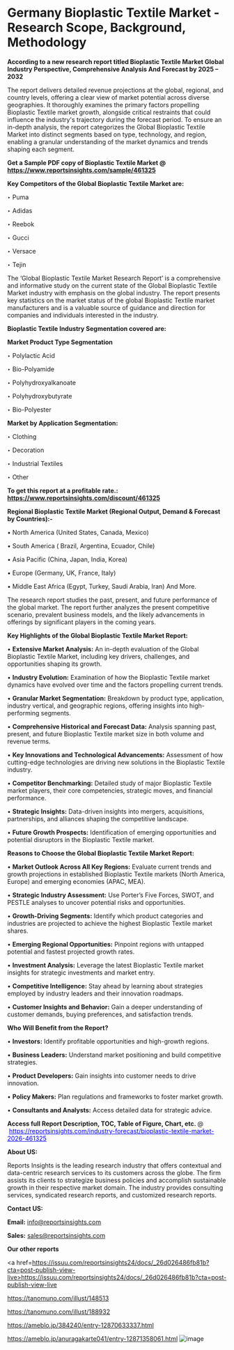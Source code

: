 # Germany Bioplastic Textile Market - Research Scope, Background, Methodology

<strong>According to a new research report titled Bioplastic Textile Market Global Industry Perspective, Comprehensive Analysis And Forecast by 2025 – 2032</strong>

The report delivers detailed revenue projections at the global, regional, and country levels, offering a clear view of market potential across diverse geographies. It thoroughly examines the primary factors propelling Bioplastic Textile market growth, alongside critical restraints that could influence the industry's trajectory during the forecast period. To ensure an in-depth analysis, the report categorizes the Global Bioplastic Textile Market into distinct segments based on type, technology, and region, enabling a granular understanding of the market dynamics and trends shaping each segment.

<strong>Get a Sample PDF copy of Bioplastic Textile Market </strong><strong>@<a href=https://www.reportsinsights.com/sample/461325 style=color:#0000ff;> https://www.reportsinsights.com/sample/461325</a></strong></font>

<strong>Key Competitors of the Global Bioplastic Textile Market are:</strong>

‣ Puma

‣ Adidas

‣ Reebok

‣ Gucci

‣ Versace

‣ Tejin

The ‘Global Bioplastic Textile Market Research Report’ is a comprehensive and informative study on the current state of the Global Bioplastic Textile Market industry with emphasis on the global industry. The report presents key statistics on the market status of the global Bioplastic Textile market manufacturers and is a valuable source of guidance and direction for companies and individuals interested in the industry.

<strong>Bioplastic Textile Industry Segmentation covered are:</strong>

<strong>Market Product Type Segmentation</strong>

‣ Polylactic Acid

‣ Bio-Polyamide

‣ Polyhydroxyalkanoate

‣ Polyhydroxybutyrate

‣ Bio-Polyester

<strong>Market by Application Segmentation:</strong>

‣ Clothing

‣ Decoration

‣ Industrial Textiles

‣ Other

<strong>To get this report at a profitable rate.: <a href=https://www.reportsinsights.com/discount/461325 style=color:#0000ff;>https://www.reportsinsights.com/discount/461325</a></strong></font>

<strong>Regional Bioplastic Textile Market (Regional Output, Demand &amp; Forecast by Countries):-</strong>

• North America (United States, Canada, Mexico)

• South America ( Brazil, Argentina, Ecuador, Chile)

• Asia Pacific (China, Japan, India, Korea)

• Europe (Germany, UK, France, Italy)

• Middle East Africa (Egypt, Turkey, Saudi Arabia, Iran) And More.

The research report studies the past, present, and future performance of the global market. The report further analyzes the present competitive scenario, prevalent business models, and the likely advancements in offerings by significant players in the coming years.

<strong>Key Highlights of the Global Bioplastic Textile Market Report:</strong>

• <strong>Extensive Market Analysis:</strong> An in-depth evaluation of the Global Bioplastic Textile Market, including key drivers, challenges, and opportunities shaping its growth.

• <strong>Industry Evolution:</strong> Examination of how the Bioplastic Textile market dynamics have evolved over time and the factors propelling current trends.

• <strong>Granular Market Segmentation:</strong> Breakdown by product type, application, industry vertical, and geographic regions, offering insights into high-performing segments.

• <strong>Comprehensive Historical and Forecast Data:</strong> Analysis spanning past, present, and future Bioplastic Textile market size in both volume and revenue terms.

• <strong>Key Innovations and Technological Advancements:</strong> Assessment of how cutting-edge technologies are driving new solutions in the Bioplastic Textile industry.

• <strong>Competitor Benchmarking:</strong> Detailed study of major Bioplastic Textile market players, their core competencies, strategic moves, and financial performance.

• <strong>Strategic Insights:</strong> Data-driven insights into mergers, acquisitions, partnerships, and alliances shaping the competitive landscape.

• <strong>Future Growth Prospects:</strong> Identification of emerging opportunities and potential disruptors in the Bioplastic Textile market.

<strong>Reasons to Choose the Global Bioplastic Textile Market Report:</strong>

• <strong>Market Outlook Across All Key Regions:</strong> Evaluate current trends and growth projections in established Bioplastic Textile markets (North America, Europe) and emerging economies (APAC, MEA).

• <strong>Strategic Industry Assessment:</strong> Use Porter’s Five Forces, SWOT, and PESTLE analyses to uncover potential risks and opportunities.

• <strong>Growth-Driving Segments:</strong> Identify which product categories and industries are projected to achieve the highest Bioplastic Textile market shares.

• <strong>Emerging Regional Opportunities:</strong> Pinpoint regions with untapped potential and fastest projected growth rates.

• <strong>Investment Analysis:</strong> Leverage the latest Bioplastic Textile market insights for strategic investments and market entry.

• <strong>Competitive Intelligence:</strong> Stay ahead by learning about strategies employed by industry leaders and their innovation roadmaps.

• <strong>Customer Insights and Behavior:</strong> Gain a deeper understanding of customer demands, buying preferences, and satisfaction trends.

<strong>Who Will Benefit from the Report?</strong>

• <strong>Investors:</strong> Identify profitable opportunities and high-growth regions.

• <strong>Business Leaders:</strong> Understand market positioning and build competitive strategies.

• <strong>Product Developers:</strong> Gain insights into customer needs to drive innovation.

• <strong>Policy Makers:</strong> Plan regulations and frameworks to foster market growth.

• <strong>Consultants and Analysts:</strong> Access detailed data for strategic advice.
</ul>
<strong>Access full Report Description, TOC, Table of Figure, Chart, etc. </strong>@  <a href=https://reportsinsights.com/industry-forecast/bioplastic-textile-market-2026-461325 style=color:#0000ff;>https://reportsinsights.com/industry-forecast/bioplastic-textile-market-2026-461325</a></font>

<strong><strong>About US</strong>:</strong>

Reports Insights is the leading research industry that offers contextual and data-centric research services to its customers across the globe. The firm assists its clients to strategize business policies and accomplish sustainable growth in their respective market domain. The industry provides consulting services, syndicated research reports, and customized research reports.

<strong>Contact US:</strong>

<p class=""""><b>Email:</b> <a href=mailto:info@reportsinsights.com>info@reportsinsights.com</a></p>
<p class=""""><b>Sales:</b> <a href=mailto:sales@reportsinsights.com>sales@reportsinsights.com</a></p>

<strong>Our other reports</strong>

<a href=https://issuu.com/reportsinsights24/docs/_26d026486fb81b?cta=post-publish-view-live>https://issuu.com/reportsinsights24/docs/_26d026486fb81b?cta=post-publish-view-live</a>

<a href=https://tanomuno.com/illust/148513>https://tanomuno.com/illust/148513</a>

<a href=https://tanomuno.com/illust/188932>https://tanomuno.com/illust/188932</a>

<a href=https://ameblo.jp/384240/entry-12870633337.html>https://ameblo.jp/384240/entry-12870633337.html</a>

<a href=https://ameblo.jp/anuragakarte041/entry-12871358061.html>https://ameblo.jp/anuragakarte041/entry-12871358061.html</a>
![image](https://github.com/user-attachments/assets/2582117a-f478-489b-8e7c-9c68fd559444)
